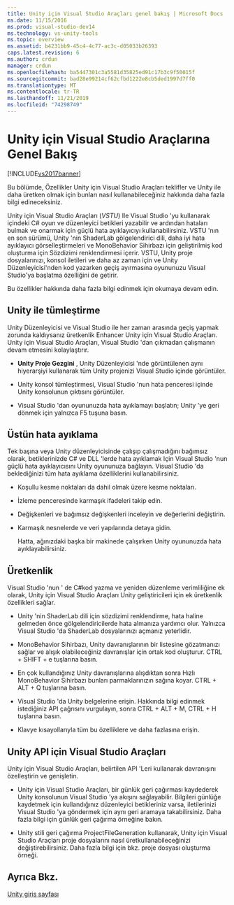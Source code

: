 ```yaml
---
title: Unity için Visual Studio Araçları genel bakış | Microsoft Docs
ms.date: 11/15/2016
ms.prod: visual-studio-dev14
ms.technology: vs-unity-tools
ms.topic: overview
ms.assetid: b4231bb9-45c4-4c77-ac3c-d05033b26393
caps.latest.revision: 6
ms.author: crdun
manager: crdun
ms.openlocfilehash: ba5447301c3a5581d35825ed91c17b3c9f50015f
ms.sourcegitcommit: bad28e99214cf62cfbd1222e8cb5ded1997d7ff0
ms.translationtype: MT
ms.contentlocale: tr-TR
ms.lasthandoff: 11/21/2019
ms.locfileid: "74298749"
---
```

# <a name="overview-of-visual-studio-tools-for-unity"></a>Unity için Visual Studio Araçlarına Genel Bakış
[!INCLUDE[vs2017banner](../includes/vs2017banner.md)]

Bu bölümde, Özellikler Unity için Visual Studio Araçları teklifler ve Unity ile daha üretken olmak için bunları nasıl kullanabileceğiniz hakkında daha fazla bilgi edineceksiniz.  
  
 Unity için Visual Studio Araçları (*VSTU*) Ile Visual Studio 'yu kullanarak içindeki C# oyun ve düzenleyici betikleri yazabilir ve ardından hataları bulmak ve onarmak için güçlü hata ayıklayıcıyı kullanabilirsiniz. VSTU 'nın en son sürümü, Unity 'nin ShaderLab gölgelendirici dili, daha iyi hata ayıklayıcı görselleştirmeleri ve MonoBehavior Sihirbazı için geliştirilmiş kod oluşturma için Sözdizimi renklendirmesi içerir. VSTU, Unity proje dosyalarınızı, konsol iletileri ve daha az zaman için ve Unity Düzenleyicisi'nden kod yazarken geçiş ayırmasına oyununuzu Visual Studio'ya başlatma özelliğini de getirir.  
  
 Bu özellikler hakkında daha fazla bilgi edinmek için okumaya devam edin.  
  
## <a name="integration-with-unity"></a>Unity ile tümleştirme  
 Unity Düzenleyicisi ve Visual Studio ile her zaman arasında geçiş yapmak zorunda kaldıysanız üretkenlik Enhancer Unity için Visual Studio Araçları. Unity için Visual Studio Araçları, Visual Studio 'dan çıkmadan çalışmanın devam etmesini kolaylaştırır.  
  
- **Unity Proje Gezgini** , Unity Düzenleyicisi 'nde görüntülenen aynı hiyerarşiyi kullanarak tüm Unity projenizi Visual Studio içinde görüntüler.  
  
- Unity konsol tümleştirmesi, Visual Studio 'nun hata penceresi içinde Unity konsolunun çıktısını görüntüler.  
  
- Visual Studio 'dan oyununuzda hata ayıklamayı başlatın; Unity 'ye geri dönmek için yalnızca F5 tuşuna basın.  
  
## <a name="superior-debugging"></a>Üstün hata ayıklama  
 Tek başına veya Unity düzenleyicisinde çalışıp çalışmadığını bağımsız olarak, betiklerinizde C# ve DLL 'lerde hata ayıklamak Için Visual Studio 'nun güçlü hata ayıklayıcısını Unity oyununuza bağlayın. Visual Studio 'da beklediğinizi tüm hata ayıklama özelliklerini kullanabilirsiniz.  
  
- Koşullu kesme noktaları da dahil olmak üzere kesme noktaları.  
  
- İzleme penceresinde karmaşık ifadeleri takip edin.  
  
- Değişkenleri ve bağımsız değişkenleri inceleyin ve değerlerini değiştirin.  
  
- Karmaşık nesnelerde ve veri yapılarında detaya gidin.  
  
  Hatta, ağınızdaki başka bir makinede çalışırken Unity oyununuzda hata ayıklayabilirsiniz.  
  
## <a name="productivity"></a>Üretkenlik  
 Visual Studio 'nun ' de C#kod yazma ve yeniden düzenleme verimliliğine ek olarak, Unity için Visual Studio Araçları Unity geliştiricileri için ek üretkenlik özellikleri sağlar.  
  
- Unity 'nin ShaderLab dili için sözdizimi renklendirme, hata haline gelmeden önce gölgelendiricilerde hata almanıza yardımcı olur. Yalnızca Visual Studio 'da ShaderLab dosyalarınızı açmanız yeterlidir.  
  
- MonoBehavior Sihirbazı, Unity davranışlarının bir listesine gözatmanızı sağlar ve alışık olabileceğiniz davranışlar için ortak kod oluşturur. CTRL + SHIFT + e tuşlarına basın.  
  
- En çok kullandığınız Unity davranışlarına alışdıktan sonra Hızlı MonoBehavior Sihirbazı bunları parmaklarınızın sağına koyar. CTRL + ALT + Q tuşlarına basın.  
  
- Visual Studio 'da Unity belgelerine erişin. Hakkında bilgi edinmek istediğiniz API çağrısını vurgulayın, sonra CTRL + ALT + M, CTRL + H tuşlarına basın.  
  
- Klavye kısayollarıyla tüm bu özelliklere ve daha fazlasına erişin.  
  
## <a name="visual-studio-tools-for-unity-api"></a>Unity API için Visual Studio Araçları  
 Unity için Visual Studio Araçları, belirtilen API 'Leri kullanarak davranışını özelleştirin ve genişletin.  
  
- Unity için Visual Studio Araçları, bir günlük geri çağırması kaydederek Unity konsolunun Visual Studio 'ya akışını sağlayabilir. Bilgileri günlüğe kaydetmek için kullandığınız düzenleyici betikleriniz varsa, iletilerinizi Visual Studio 'ya göndermek için aynı geri aramaya takabilirsiniz. Daha fazla bilgi için günlük geri çağırma örneğine bakın.  
  
- Unity stili geri çağırma ProjectFileGeneration kullanarak, Unity için Visual Studio Araçları proje dosyalarını nasıl üretkullanabileceğinizi değiştirebilirsiniz. Daha fazla bilgi için bkz. proje dosyası oluşturma örneği.  
  
## <a name="see-also"></a>Ayrıca Bkz.  
 [Unity giriş sayfası](https://unity.com/)

